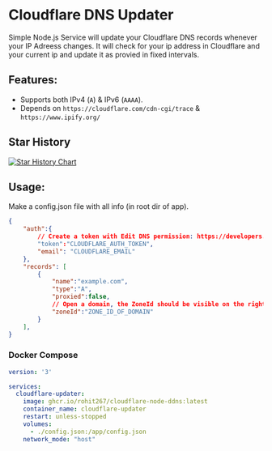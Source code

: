 # Cloudflare DNS Updater
Simple Node.js Service will update your Cloudflare DNS records whenever your IP Adreess changes.
It will check for your ip address in Cloudflare and your current ip and update it as provied in fixed intervals.

## Features:
- Supports both IPv4 (`A`) & IPv6 (`AAAA`).
- Depends on  `https://cloudflare.com/cdn-cgi/trace` & `https://www.ipify.org/`

## Star History

[![Star History Chart](https://api.star-history.com/svg?repos=rohit267/cloudflare-dns-updater&type=Timeline)](https://star-history.com/#rohit267/cloudflare-dns-updater&Timeline)


## Usage:
Make a config.json file with all info (in root dir of app).
```json
{
    "auth":{
        // Create a token with Edit DNS permission: https://developers.cloudflare.com/fundamentals/api/get-started/create-token/
        "token":"CLOUDFLARE_AUTH_TOKEN",
        "email": "CLOUDFLARE_EMAIL"
    },
    "records": [
        {
            "name":"example.com",
            "type":"A",
            "proxied":false,
            // Open a domain, the ZoneId should be visible on the right panel
            "zoneId":"ZONE_ID_OF_DOMAIN"
        }
    ],
}
```
### Docker Compose
```yaml
version: '3'

services:
  cloudflare-updater:
    image: ghcr.io/rohit267/cloudflare-node-ddns:latest
    container_name: cloudflare-updater
    restart: unless-stopped
    volumes:
      - ./config.json:/app/config.json
    network_mode: "host"

```
